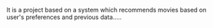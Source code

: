 It is a project based on a system which recommends movies based on user's preferences and previous data.....
